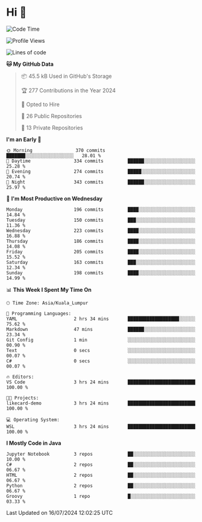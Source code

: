 <h1>Hi 👋</h1>

<!--START_SECTION:waka-->
![Code Time](http://img.shields.io/badge/Code%20Time-569%20hrs%2020%20mins-blue)

![Profile Views](http://img.shields.io/badge/Profile%20Views-11-blue)

![Lines of code](https://img.shields.io/badge/From%20Hello%20World%20I%27ve%20Written-1.2%20million%20lines%20of%20code-blue)

**🐱 My GitHub Data** 

> 📦 45.5 kB Used in GitHub's Storage 
 > 
> 🏆 277 Contributions in the Year 2024
 > 
> 💼 Opted to Hire
 > 
> 📜 26 Public Repositories 
 > 
> 🔑 13 Private Repositories 
 > 
**I'm an Early 🐤** 

```text
🌞 Morning                370 commits         ███████░░░░░░░░░░░░░░░░░░   28.01 % 
🌆 Daytime                334 commits         ██████░░░░░░░░░░░░░░░░░░░   25.28 % 
🌃 Evening                274 commits         █████░░░░░░░░░░░░░░░░░░░░   20.74 % 
🌙 Night                  343 commits         ██████░░░░░░░░░░░░░░░░░░░   25.97 % 
```
📅 **I'm Most Productive on Wednesday** 

```text
Monday                   196 commits         ████░░░░░░░░░░░░░░░░░░░░░   14.84 % 
Tuesday                  150 commits         ███░░░░░░░░░░░░░░░░░░░░░░   11.36 % 
Wednesday                223 commits         ████░░░░░░░░░░░░░░░░░░░░░   16.88 % 
Thursday                 186 commits         ████░░░░░░░░░░░░░░░░░░░░░   14.08 % 
Friday                   205 commits         ████░░░░░░░░░░░░░░░░░░░░░   15.52 % 
Saturday                 163 commits         ███░░░░░░░░░░░░░░░░░░░░░░   12.34 % 
Sunday                   198 commits         ████░░░░░░░░░░░░░░░░░░░░░   14.99 % 
```


📊 **This Week I Spent My Time On** 

```text
🕑︎ Time Zone: Asia/Kuala_Lumpur

💬 Programming Languages: 
YAML                     2 hrs 34 mins       ███████████████████░░░░░░   75.62 % 
Markdown                 47 mins             ██████░░░░░░░░░░░░░░░░░░░   23.34 % 
Git Config               1 min               ░░░░░░░░░░░░░░░░░░░░░░░░░   00.90 % 
Text                     0 secs              ░░░░░░░░░░░░░░░░░░░░░░░░░   00.07 % 
C#                       0 secs              ░░░░░░░░░░░░░░░░░░░░░░░░░   00.07 % 

🔥 Editors: 
VS Code                  3 hrs 24 mins       █████████████████████████   100.00 % 

🐱‍💻 Projects: 
likecard-demo            3 hrs 24 mins       █████████████████████████   100.00 % 

💻 Operating System: 
WSL                      3 hrs 24 mins       █████████████████████████   100.00 % 
```

**I Mostly Code in Java** 

```text
Jupyter Notebook         3 repos             ██░░░░░░░░░░░░░░░░░░░░░░░   10.00 % 
C#                       2 repos             ██░░░░░░░░░░░░░░░░░░░░░░░   06.67 % 
HTML                     2 repos             ██░░░░░░░░░░░░░░░░░░░░░░░   06.67 % 
Python                   2 repos             ██░░░░░░░░░░░░░░░░░░░░░░░   06.67 % 
Groovy                   1 repo              █░░░░░░░░░░░░░░░░░░░░░░░░   03.33 % 
```




 Last Updated on 16/07/2024 12:02:25 UTC
<!--END_SECTION:waka-->
